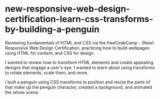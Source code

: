 # new-responsive-web-design-certification-learn-css-transforms-by-building-a-penguin

Reviewing fundamentals of HTML and CSS via the freeCodeCamp - (New) Responsive Web Design Certification, practicing how to build webpages using HTML for content, and CSS for design.

I wanted to review how to transform HTML elements and create appealing designs that engage a user's eye. I wanted to learn about using transforms to rotate elements, scale them, and more.

I built a penguin using CSS transforms to position and resize the parts of that make up the penguin character, created a background, and animated the whole scene.
